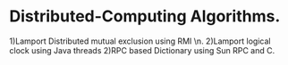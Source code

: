 # Distributed-Computing Algorithms.

1)Lamport Distributed mutual exclusion using RMI \n. 
2)Lamport logical clock using Java threads
2)RPC based Dictionary using Sun RPC and C.
